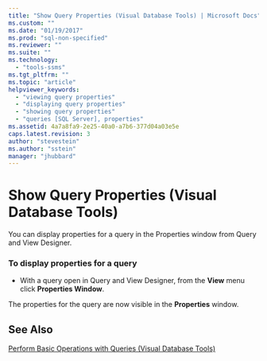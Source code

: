 ```yaml
---
title: "Show Query Properties (Visual Database Tools) | Microsoft Docs"
ms.custom: ""
ms.date: "01/19/2017"
ms.prod: "sql-non-specified"
ms.reviewer: ""
ms.suite: ""
ms.technology: 
  - "tools-ssms"
ms.tgt_pltfrm: ""
ms.topic: "article"
helpviewer_keywords: 
  - "viewing query properties"
  - "displaying query properties"
  - "showing query properties"
  - "queries [SQL Server], properties"
ms.assetid: 4a7a8fa9-2e25-40a0-a7b6-377d04a03e5e
caps.latest.revision: 3
author: "stevestein"
ms.author: "sstein"
manager: "jhubbard"
---
```

# Show Query Properties (Visual Database Tools)
You can display properties for a query in the Properties window from Query and View Designer.  
  
### To display properties for a query  
  
-   With a query open in Query and View Designer, from the **View** menu click **Properties Window**.  
  
The properties for the query are now visible in the **Properties** window.  
  
## See Also  
[Perform Basic Operations with Queries &#40;Visual Database Tools&#41;](../../ssms/visual-db-tools/perform-basic-operations-with-queries-visual-database-tools.md)  
  
